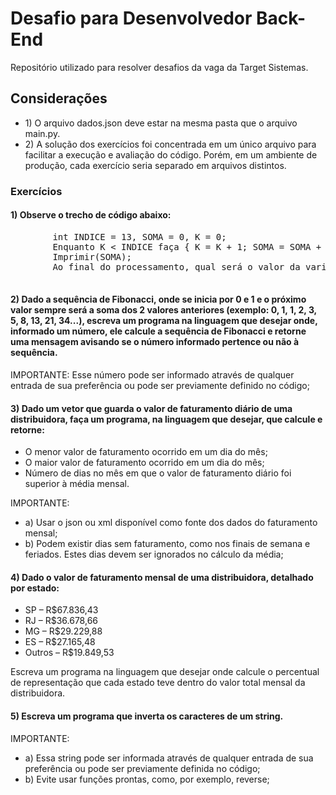 <h1>Desafio para Desenvolvedor Back-End</h1>
    <p>Repositório utilizado para resolver desafios da vaga da Target Sistemas.</p>

  <h2>Considerações</h2>
    <ul>
        <li>1) O arquivo dados.json deve estar na mesma pasta que o arquivo main.py.</li>
        <li>2) A solução dos exercícios foi concentrada em um único arquivo para facilitar a execução e avaliação do código. Porém, em um ambiente de produção, cada exercício seria separado em arquivos distintos.</li>
    </ul>

  <h3>Exercícios</h3>

  <h4>1) Observe o trecho de código abaixo:</h4>
    <pre>
        int INDICE = 13, SOMA = 0, K = 0;
        Enquanto K &lt; INDICE faça { K = K + 1; SOMA = SOMA + K; }
        Imprimir(SOMA);
        Ao final do processamento, qual será o valor da variável SOMA?
    </pre>

  <h4>2) Dado a sequência de Fibonacci, onde se inicia por 0 e 1 e o próximo valor sempre será a soma dos 2 valores anteriores (exemplo: 0, 1, 1, 2, 3, 5, 8, 13, 21, 34...), escreva um programa na linguagem que desejar onde, informado um número, ele calcule a sequência de Fibonacci e retorne uma mensagem avisando se o número informado pertence ou não à sequência.</h4>
    <p>IMPORTANTE: Esse número pode ser informado através de qualquer entrada de sua preferência ou pode ser previamente definido no código;</p>

  <h4>3) Dado um vetor que guarda o valor de faturamento diário de uma distribuidora, faça um programa, na linguagem que desejar, que calcule e retorne:</h4>
    <ul>
        <li>O menor valor de faturamento ocorrido em um dia do mês;</li>
        <li>O maior valor de faturamento ocorrido em um dia do mês;</li>
        <li>Número de dias no mês em que o valor de faturamento diário foi superior à média mensal.</li>
    </ul>
    <p>IMPORTANTE:</p>
    <ul>
        <li>a) Usar o json ou xml disponível como fonte dos dados do faturamento mensal;</li>
        <li>b) Podem existir dias sem faturamento, como nos finais de semana e feriados. Estes dias devem ser ignorados no cálculo da média;</li>
    </ul>

  <h4>4) Dado o valor de faturamento mensal de uma distribuidora, detalhado por estado:</h4>
    <ul>
        <li>SP – R$67.836,43</li>
        <li>RJ – R$36.678,66</li>
        <li>MG – R$29.229,88</li>
        <li>ES – R$27.165,48</li>
        <li>Outros – R$19.849,53</li>
    </ul>
    <p>Escreva um programa na linguagem que desejar onde calcule o percentual de representação que cada estado teve dentro do valor total mensal da distribuidora.</p>

  <h4>5) Escreva um programa que inverta os caracteres de um string.</h4>
    <p>IMPORTANTE:</p>
    <ul>
        <li>a) Essa string pode ser informada através de qualquer entrada de sua preferência ou pode ser previamente definida no código;</li>
        <li>b) Evite usar funções prontas, como, por exemplo, reverse;</li>
    </ul>

